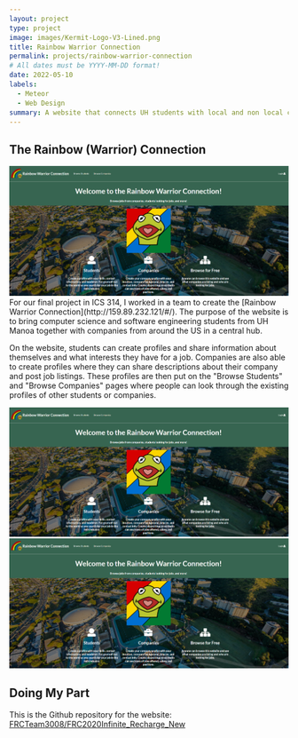 ```yaml
---
layout: project
type: project
image: images/Kermit-Logo-V3-Lined.png
title: Rainbow Warrior Connection
permalink: projects/rainbow-warrior-connection
# All dates must be YYYY-MM-DD format!
date: 2022-05-10
labels:
  - Meteor
  - Web Design
summary: A website that connects UH students with local and non local companies.
---
```


## The Rainbow (Warrior) Connection
<img class="ui image" src="../images/rwclanding.png">
For our final project in ICS 314, I worked in a team to create the [Rainbow Warrior Connection](http://159.89.232.121/#/). The purpose of the website is to bring computer science and software engineering students from UH Manoa together with companies from around the US in a central hub.

On the website, students can create profiles and share information about themselves and what interests they have for a job. Companies are also able to create profiles where they can share descriptions about their company and post job listings. These profiles are then put on the "Browse Students" and "Browse Companies" pages where people can look through the existing profiles of other students or companies.

<img class="ui image" src="../images/rwclanding.png">
<img class="ui image" src="../images/rwclanding.png">



## Doing My Part

This is the Github repository for the website: <a href="https://github.com/FRCTeam3008/FRC2020Infinite_Recharge_New"><i class="large github icon"></i>FRCTeam3008/FRC2020Infinite_Recharge_New</a>
